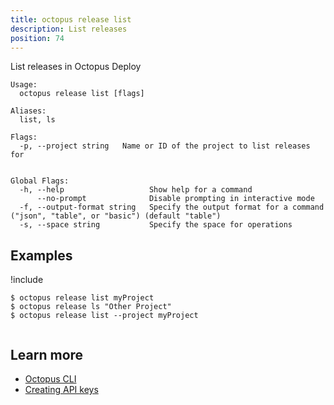 ```yaml
---
title: octopus release list
description: List releases
position: 74
---
```


List releases in Octopus Deploy


```text
Usage:
  octopus release list [flags]

Aliases:
  list, ls

Flags:
  -p, --project string   Name or ID of the project to list releases for


Global Flags:
  -h, --help                   Show help for a command
      --no-prompt              Disable prompting in interactive mode
  -f, --output-format string   Specify the output format for a command ("json", "table", or "basic") (default "table")
  -s, --space string           Specify the space for operations

```

## Examples

!include <samples-instance>


```text
$ octopus release list myProject
$ octopus release ls "Other Project"
$ octopus release list --project myProject


```

## Learn more

- [Octopus CLI](/docs/octopus-rest-api/cli/index.md)
- [Creating API keys](/docs/octopus-rest-api/how-to-create-an-api-key.md)